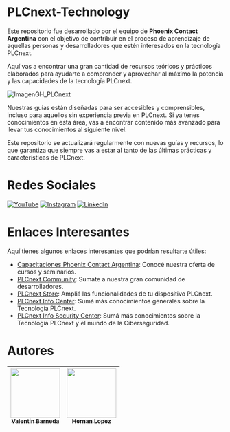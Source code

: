 # PLCnext-Technology
Este repositorio fue desarrollado por el equipo de **Phoenix Contact Argentina** con el objetivo de contribuir en el proceso de aprendizaje de aquellas personas y desarrolladores que estén interesados en la tecnología PLCnext.

Aquí vas a encontrar una gran cantidad de recursos teóricos y prácticos elaborados para ayudarte a comprender y aprovechar al máximo la potencia y las capacidades de la tecnología PLCnext.

![ImagenGH_PLCnext](https://github.com/PhoenixContactArgentina/PLCnext-Technology/assets/139789794/0932d04e-9026-4026-8b6b-fdaaecef6eca)

Nuestras guías están diseñadas para ser accesibles y comprensibles, incluso para aquellos sin experiencia previa en PLCnext. Si ya tenes conocimientos en esta área, vas a encontrar contenido más avanzado para llevar tus conocimientos al siguiente nivel.

Este repositorio se actualizará regularmente con nuevas guías y recursos, lo que garantiza que siempre vas a estar al tanto de las últimas prácticas y características de PLCnext.

# Redes Sociales

[![YouTube](https://img.shields.io/badge/YouTube-phoenixcontactargentina-red?style=for-the-badge&logo=youtube)](https://www.youtube.com/@phoenixcontactargentina/videos)
[![Instagram](https://img.shields.io/badge/Instagram-@phoenixcontactar-purple?style=for-the-badge&logo=instagram)](https://www.instagram.com/phoenixcontactar/)
[![LinkedIn](https://img.shields.io/badge/LinkedIn-phoenixcontact-blue?style=for-the-badge&logo=linkedin)](https://www.linkedin.com/company/phoenix-contact/)

# Enlaces Interesantes

Aquí tienes algunos enlaces interesantes que podrían resultarte útiles:

- [Capacitaciones Phoenix Contact Argentina](https://www.phoenixcontact.com/es-ar/capacitaciones): Conocé nuestra oferta de cursos y seminarios.
- [PLCnext Community](https://www.plcnext-community.net/): Sumate a nuestra gran comunidad de desarrolladores.
- [PLCnext Store](https://www.plcnextstore.com/world/): Ampliá las funcionalidades de tu dispositivo PLCnext.
- [PLCnext Info Center](https://www.plcnext.help/te/PLCnext_Engineer/Getting_started_with_PLCnext_Engineer.htm): Sumá más conocimientos generales sobre la Tecnología PLCnext.
- [PLCnext Info Security Center](https://security.plcnext.help/se/About/Home.htm): Sumá más conocimientos sobre la Tecnología PLCnext y el mundo de la Ciberseguridad.

# Autores

| [<img src="https://avatars.githubusercontent.com/valentinbarneda" width=115><br><sub>Valentin Barneda</sub>](https://github.com/valentinbarneda) | [<img src="https://avatars.githubusercontent.com/hernanlpz" width=115><br><sub>Hernan Lopez</sub>](https://github.com/hernanlpz) | 
| :---: | :---: | 
